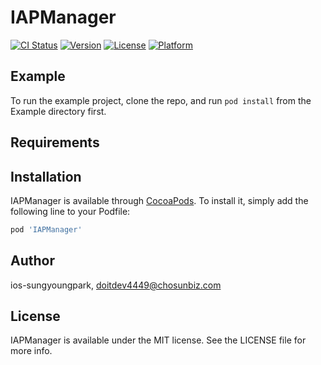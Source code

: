 # IAPManager

[![CI Status](https://img.shields.io/travis/ios-sungyoungpark/IAPManager.svg?style=flat)](https://travis-ci.org/ios-sungyoungpark/IAPManager)
[![Version](https://img.shields.io/cocoapods/v/IAPManager.svg?style=flat)](https://cocoapods.org/pods/IAPManager)
[![License](https://img.shields.io/cocoapods/l/IAPManager.svg?style=flat)](https://cocoapods.org/pods/IAPManager)
[![Platform](https://img.shields.io/cocoapods/p/IAPManager.svg?style=flat)](https://cocoapods.org/pods/IAPManager)

## Example

To run the example project, clone the repo, and run `pod install` from the Example directory first.

## Requirements

## Installation

IAPManager is available through [CocoaPods](https://cocoapods.org). To install
it, simply add the following line to your Podfile:

```ruby
pod 'IAPManager'
```

## Author

ios-sungyoungpark, doitdev4449@chosunbiz.com

## License

IAPManager is available under the MIT license. See the LICENSE file for more info.
